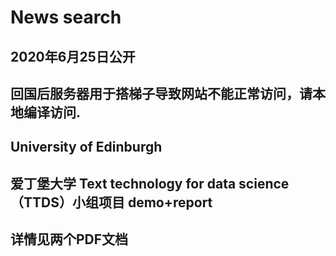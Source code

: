 # News search
## 2020年6月25日公开
## 回国后服务器用于搭梯子导致网站不能正常访问，请本地编译访问.
## University of Edinburgh
## 爱丁堡大学 Text technology for data science （TTDS）小组项目 demo+report
## 详情见两个PDF文档
